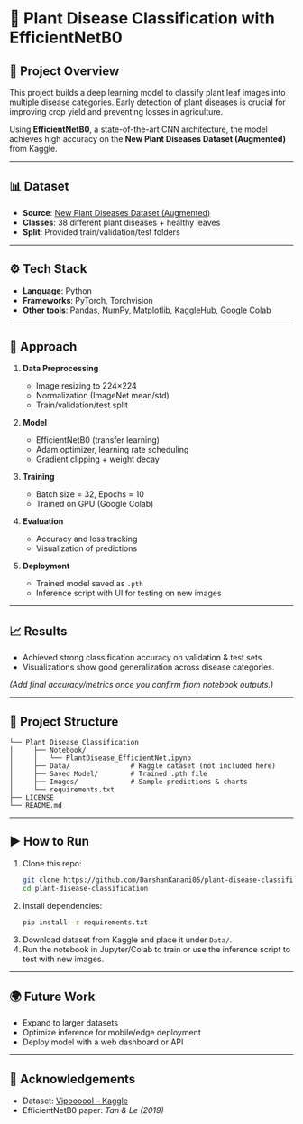 # 🌱 Plant Disease Classification with EfficientNetB0

## 📌 Project Overview
This project builds a deep learning model to classify plant leaf images into multiple disease categories. Early detection of plant diseases is crucial for improving crop yield and preventing losses in agriculture.  

Using **EfficientNetB0**, a state-of-the-art CNN architecture, the model achieves high accuracy on the **New Plant Diseases Dataset (Augmented)** from Kaggle.

---

## 📊 Dataset
- **Source**: [New Plant Diseases Dataset (Augmented)](https://www.kaggle.com/datasets/vipoooool/new-plant-diseases-dataset)  
- **Classes**: 38 different plant diseases + healthy leaves  
- **Split**: Provided train/validation/test folders  

---

## ⚙️ Tech Stack
- **Language**: Python  
- **Frameworks**: PyTorch, Torchvision  
- **Other tools**: Pandas, NumPy, Matplotlib, KaggleHub, Google Colab  

---

## 🚀 Approach
1. **Data Preprocessing**
   - Image resizing to 224×224  
   - Normalization (ImageNet mean/std)  
   - Train/validation/test split  

2. **Model**
   - EfficientNetB0 (transfer learning)  
   - Adam optimizer, learning rate scheduling  
   - Gradient clipping + weight decay  

3. **Training**
   - Batch size = 32, Epochs = 10  
   - Trained on GPU (Google Colab)  

4. **Evaluation**
   - Accuracy and loss tracking  
   - Visualization of predictions  

5. **Deployment**
   - Trained model saved as `.pth`  
   - Inference script with UI for testing on new images  

---

## 📈 Results
- Achieved strong classification accuracy on validation & test sets.  
- Visualizations show good generalization across disease categories.  

*(Add final accuracy/metrics once you confirm from notebook outputs.)*  

---

## 📂 Project Structure
```
└── Plant Disease Classification
│     ├── Notebook/
│     │   └── PlantDisease_EfficientNet.ipynb
│     ├── Data/               # Kaggle dataset (not included here)
│     ├── Saved Model/        # Trained .pth file
│     ├── Images/             # Sample predictions & charts
│     └── requirements.txt
├── LICENSE
└── README.md
```

---

## ▶️ How to Run
1. Clone this repo:  
   ```bash
   git clone https://github.com/DarshanKanani05/plant-disease-classification.git
   cd plant-disease-classification
   ```
2. Install dependencies:  
   ```bash
   pip install -r requirements.txt
   ```
3. Download dataset from Kaggle and place it under `Data/`.  
4. Run the notebook in Jupyter/Colab to train or use the inference script to test with new images.  

---

## 🌍 Future Work
- Expand to larger datasets  
- Optimize inference for mobile/edge deployment  
- Deploy model with a web dashboard or API  

---

## 🙌 Acknowledgements
- Dataset: [Vipoooool – Kaggle](https://www.kaggle.com/datasets/vipoooool/new-plant-diseases-dataset)  
- EfficientNetB0 paper: *Tan & Le (2019)*  
